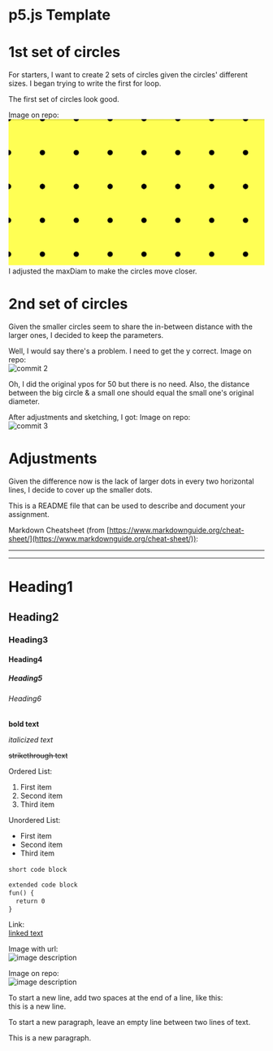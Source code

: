 # p5.js Template

# 1st set of circles
For starters, I want to create 2 sets of circles given the circles' different sizes.
I began trying to write the first for loop. 

The first set of circles look good.

Image on repo:  
![commit 1](./1.png)
I adjusted the maxDiam to make the circles move closer. 

# 2nd set of circles
Given the smaller circles seem to share the in-between distance with the larger ones, I decided to keep the parameters.

Well, I would say there's a problem. I need to get the y correct. 
Image on repo:  
![commit 2](./#2.png)

Oh, I did the original ypos for 50 but there is no need. 
Also, the distance between the big circle & a small one should equal the small one's original diameter. 

After adjustments and sketching, I got:
Image on repo:  
![commit 3](./#3.png)



# Adjustments
Given the difference now is the lack of larger dots in every two horizontal lines, I decide to cover up the smaller dots.












This is a README file that can be used to describe and document your assignment.

Markdown Cheatsheet (from [https://www.markdownguide.org/cheat-sheet/](https://www.markdownguide.org/cheat-sheet/)):

---
---

# Heading1
## Heading2
### Heading3
#### Heading4
##### Heading5
###### Heading6

**bold text**

*italicized text*

~~strikethrough text~~

Ordered List:
1. First item
2. Second item
3. Third item

Unordered List:
- First item
- Second item
- Third item

`short code block`

```
extended code block
fun() {
  return 0
}
```

Link:  
[linked text](https://www.example.com)


Image with url:  
![image description](https://dm-gy-6063-2023f-d.github.io/assets/homework/02/clark-espaco-modulado-00.jpg)


Image on repo:  
![image description](./file-name.jpg)


To start a new line, add two spaces at the end of a line, like this:  
this is a new line.


To start a new paragraph, leave an empty line between two lines of text.

This is a new paragraph.
